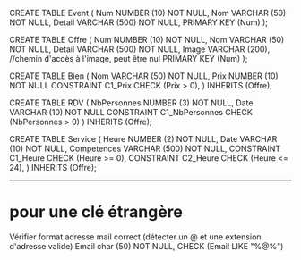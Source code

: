 CREATE TABLE Event (
	Num NUMBER (10) NOT NULL,
	Nom VARCHAR (50) NOT NULL,
	Detail VARCHAR (500) NOT NULL,
	PRIMARY KEY (Num)
);

CREATE TABLE Offre (
	Num NUMBER (10) NOT NULL,
	Nom VARCHAR (50) NOT NULL,
	Detail VARCHAR (500) NOT NULL,
	Image VARCHAR (200), //chemin d'accès à l'image, peut être nul
	PRIMARY KEY (Num)
);

CREATE TABLE Bien (
	Nom VARCHAR (50) NOT NULL,
	Prix NUMBER (10) NOT NULL
	CONSTRAINT C1_Prix CHECK (Prix > 0),
) INHERITS (Offre);

CREATE TABLE RDV (
	NbPersonnes NUMBER (3) NOT NULL,
	Date VARCHAR (10) NOT NULL
	CONSTRAINT C1_NbPersonnes CHECK (NbPersonnes > 0)
) INHERITS (Offre);

CREATE TABLE Service (
	Heure NUMBER (2) NOT NULL,
	Date VARCHAR (10) NOT NULL,
	Competences VARCHAR (500) NOT NULL,
	CONSTRAINT C1_Heure CHECK (Heure >= 0),
	CONSTRAINT C2_Heure CHECK (Heure <= 24),
) INHERITS (Offre);


________________________

# pour une clé étrangère
Vérifier format adresse mail correct (détecter un @ et une extension d'adresse valide)
Email char (50) NOT NULL, CHECK (Email LIKE "%@%")

